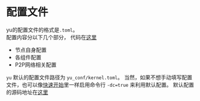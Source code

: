 # 配置文件  
yu的配置文件的格式是`.toml`。  
配置内容分以下几个部分， 代码在[这里](https://github.com/yu-org/yu/blob/master/config/config.go)


- 节点自身配置  
- 各组件配置  
- P2P网络相关配置


`yu` 默认的配置文件路径为 `yu_conf/kernel.toml`。 当然，如果不想手动填写配置文件，也可以像[快速开始](2.快速开始.md)里一样启用命令行 
`-dc=true` 来利用默认配置。 默认配置的源码地址在[这里](https://github.com/yu-org/yu/blob/master/config/default.go)